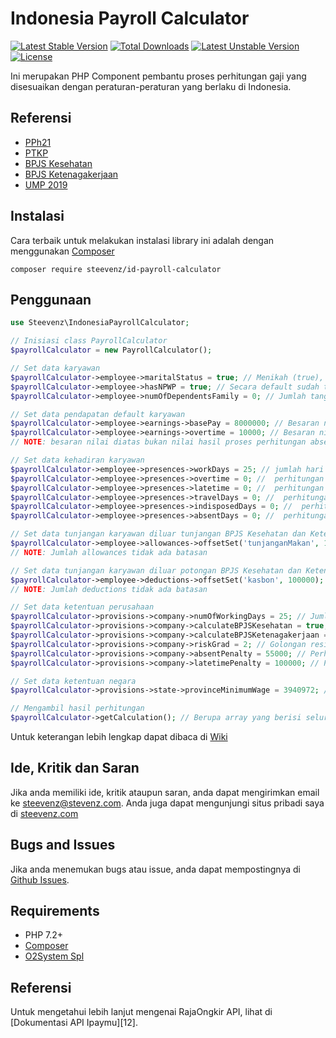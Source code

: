 # Indonesia Payroll Calculator
[![Latest Stable Version](https://poser.pugx.org/steevenz/id-payroll-calculator/v/stable)](https://packagist.org/packages/steevenz/id-payroll-calculator) [![Total Downloads](https://poser.pugx.org/steevenz/id-payroll-calculator/downloads)](https://packagist.org/packages/steevenz/id-payroll-calculator) [![Latest Unstable Version](https://poser.pugx.org/steevenz/id-payroll-calculator/v/unstable)](https://packagist.org/packages/steevenz/id-payroll-calculator) [![License](https://poser.pugx.org/steevenz/id-payroll-calculator/license)](https://packagist.org/packages/steevenz/id-payroll-calculator)

Ini merupakan PHP Component pembantu proses perhitungan gaji yang disesuaikan dengan peraturan-peraturan yang berlaku di Indonesia.

Referensi
---------
* [PPh21](https://www.online-pajak.com/perhitungan-pph-21)
* [PTKP](https://www.online-pajak.com/ptkp-terbaru-pph-21)
* [BPJS Kesehatan](https://www.panduanbpjs.com/iuran-bpjs-perbulan/)
* [BPJS Ketenagakerjaan](https://www.finansialku.com/berapa-iuran-bpjs-ketenagakerjaan-yang-harus-saya-bayar-dan-yang-ditanggung-perusahaan/)
* [UMP 2019](https://smartlegal.id/smarticle/layanan/2018/12/12/ini-daftar-upah-minimum-provinsi-ump-2019/)

Instalasi
---------
Cara terbaik untuk melakukan instalasi library ini adalah dengan menggunakan [Composer][7]
```
composer require steevenz/id-payroll-calculator
```

Penggunaan
----------
```php
use Steevenz\IndonesiaPayrollCalculator;

// Inisiasi class PayrollCalculator
$payrollCalculator = new PayrollCalculator();

// Set data karyawan
$payrollCalculator->employee->maritalStatus = true; // Menikah (true), Tidak Menikah/Single (false), secara default sudah terisi nilai false.
$payrollCalculator->employee->hasNPWP = true; // Secara default sudah terisi nilai true. Jika tidak memiliki npwp akan dikenakan potongan tambahan 20%
$payrollCalculator->employee->numOfDependentsFamily = 0; // Jumlah tanggungan, max 5 jika lebih akan dikenakan tambahannya perorang sesuai ketentuan BPJS Kesehatan

// Set data pendapatan default karyawan
$payrollCalculator->employee->earnings->basePay = 8000000; // Besaran nilai gaji pokok/bulan
$payrollCalculator->employee->earnings->overtime = 10000; // Besaran nilai uang lembur/jam
// NOTE: besaran nilai diatas bukan nilai hasil proses perhitungan absensi tetapi nilai default sebagai faktor perhitungan gaji.

// Set data kehadiran karyawan
$payrollCalculator->employee->presences->workDays = 25; // jumlah hari masuk kerja
$payrollCalculator->employee->presences->overtime = 0; //  perhitungan jumlah lembur dalam satuan jam
$payrollCalculator->employee->presences->latetime = 0; //  perhitungan jumlah keterlambatan dalam satuan jam
$payrollCalculator->employee->presences->travelDays = 0; //  perhitungan jumlah hari kepergian dinas
$payrollCalculator->employee->presences->indisposedDays = 0; //  perhitungan jumlah hari sakit yang telah memiliki surat dokter
$payrollCalculator->employee->presences->absentDays = 0; //  perhitungan jumlah hari alpha

// Set data tunjangan karyawan diluar tunjangan BPJS Kesehatan dan Ketenagakerjaan
$payrollCalculator->employee->allowances->offsetSet('tunjanganMakan', 100000);
// NOTE: Jumlah allowances tidak ada batasan

// Set data tunjangan karyawan diluar potongan BPJS Kesehatan dan Ketenagakerjaan
$payrollCalculator->employee->deductions->offsetSet('kasbon', 100000);
// NOTE: Jumlah deductions tidak ada batasan

// Set data ketentuan perusahaan
$payrollCalculator->provisions->company->numOfWorkingDays = 25; // Jumlah hari kerja dalam satu bulan
$payrollCalculator->provisions->company->calculateBPJSKesehatan = true; // Apakah perusahaan menyediakan BPJS Kesehatan / tidak untuk orang tersebut
$payrollCalculator->provisions->company->calculateBPJSKetenagakerjaan = true; // Apakah perusahaan menyediakan BPJS Ketenagakerjaan / tidak untuk orang tersebut
$payrollCalculator->provisions->company->riskGrad = 2; // Golongan resiko ketenagakerjaan, umumnya 2
$payrollCalculator->provisions->company->absentPenalty = 55000; // Perhitungan nilai potongan gaji/hari sebagai penalty.
$payrollCalculator->provisions->company->latetimePenalty = 100000; // Perhitungan nilai keterlambatan sebagai penalty.

// Set data ketentuan negara
$payrollCalculator->provisions->state->provinceMinimumWage = 3940972; // Ketentuan UMP sesuai propinsi lokasi perusahaan

// Mengambil hasil perhitungan
$payrollCalculator->getCalculation(); // Berupa array yang berisi seluruh data perhitungan gaji, lengkap dengan perhitungan BPJS dan PPh21
```

Untuk keterangan lebih lengkap dapat dibaca di [Wiki](https://github.com/steevenz/id-payroll-calculator/wiki)

Ide, Kritik dan Saran
---------------------
Jika anda memiliki ide, kritik ataupun saran, anda dapat mengirimkan email ke [steevenz@stevenz.com][3]. 
Anda juga dapat mengunjungi situs pribadi saya di [steevenz.com][1]

Bugs and Issues
---------------
Jika anda menemukan bugs atau issue, anda dapat mempostingnya di [Github Issues][6].

Requirements
------------
- PHP 7.2+
- [Composer][9]
- [O2System Spl][10]

Referensi
---------
Untuk mengetahui lebih lanjut mengenai RajaOngkir API, lihat di [Dokumentasi API Ipaymu][12].

[1]: http://steevenz.com
[2]: http://steevenz.com/blog/id-payroll-calculator-api
[3]: mailto:steevenz@steevenz.com
[4]: http://github.com/steevenz/id-payroll-calculator
[5]: http://github.com/steevenz/id-payroll-calculator/wiki
[6]: http://github.com/steevenz/id-payroll-calculator/issues
[7]: https://packagist.org/packages/steevenz/id-payroll-calculator
[9]: https://getcomposer.org
[10]: http://github.com/o2system/spl
